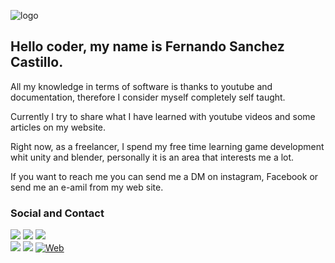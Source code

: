 ![logo](https://fernando-sanchez-castillo.com/imagenes/logofsc2W.svg)
## Hello coder, my name is Fernando Sanchez Castillo. 
 
All my knowledge in terms of software is thanks to youtube and documentation, therefore I consider myself completely self taught.

Currently I try to share what I have learned with youtube videos and some articles on my website.

Right now, as a freelancer, I spend my free time learning game development whit unity and blender, personally it is an area that interests me a lot.

If you want to reach me you can send me a DM on instagram, Facebook or send me an e-amil from my web site.

### Social and Contact
[![](https://img.shields.io/badge/YouTube-Mis_notas_de_código-000?style=for-the-badge&logo=youtube&logoColor=white&labelColor=FF0000)](https://www.youtube.com/channel/UCoOdygMpfvJab-VW_YbyZuw)
[![](https://img.shields.io/badge/Instagram-@fscsoftware-000?style=for-the-badge&logo=instagram&logoColor=white&labelColor=E4405F)](https://instagram.com/fscsoftware)
[![](https://img.shields.io/badge/LinkedIn-@Fernando_Sánchez-000?style=for-the-badge&logo=linkedin&logoColor=white&labelColor=0A66C2)](https://www.linkedin.com/in/fernando-sc)
<br/>
[![](https://img.shields.io/badge/Twitter-@fscsoftware-000?style=for-the-badge&logo=twitter&logoColor=white&labelColor=1DA1F2)](https://twitter.com/fscsoftware)
[![](https://img.shields.io/badge/Facebook-@fscsoftware-000?style=for-the-badge&logo=facebook&logoColor=white&labelColor=1877F2)](https://facebook.com/fscsoftware)
[![Web](https://img.shields.io/badge/Web_Site-fernando--sanchez--castillo.com-000?style=for-the-badge&logo=pastebin&logoColor=white&labelColor=FF9900)](https://fernando-sanchez-castillo.com)
